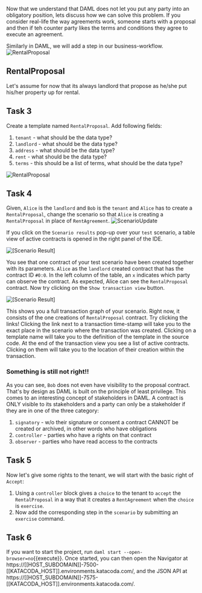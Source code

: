 Now that we understand that DAML does not let you put any party into an obligatory position, lets discuss how we can solve this problem. If you consider real-life the way agreements work, someone starts with a proposal and then if teh counter party likes the terms and conditions they agree to execute an agreement.  

Similarly in DAML, we will add a step in our business-workflow.
![RentalProposal](/vivek-da/courses/dojos/dojo101/assets/proposal.png)

## RentalProposal
Let's assume for now that its always landlord that propose as he/she put his/her property up for rental.

## Task 3

Create a template named `RentalProposal`.
Add following fields:
1. `tenant` - what should be the data type?
2. `landlord` - what should be the data type?
3. `address` - what should be the data type?
4. `rent` - what should be the data type?
5. `terms` - this should be a list of terms, what should be the data type?

![RentalProposal](/vivek-da/courses/dojos/dojo101/assets/proposalcode.png)

## Task 4

Given, `Alice` is the `landlord` and `Bob` is the `tenant` and `Alice` has to create a `RentalProposal`, change the scenario so that `Alice` is creating a  `RentalProposal` in place of `RentAgreement`.
![ScenarioUpdate](/vivek-da/courses/dojos/dojo101/assets/scenarioupdate.png)

If you click on the `Scenario results` pop-up over your `test` scenario, a table view of active contracts is opened in the right panel of the IDE. 


![[Scenario Result]](/vivek-da/courses/dojos/dojo101/assets/scenario-result1.png)

You see that one contract of your test scenario have been created together with its parameters.
`Alice` as the `landlord` created contract that has the contract ID `#0:0`. In the left column of the
table, an `x` indicates which party can observe the contract. As expected, Alice can see the `RentalProposal`
contract. Now try clicking on the `Show transaction view` button.

![[Scenario Result]](/vivek-da/courses/dojos/dojo101/assets/scenario-result2.png)

This shows you a full transaction graph of your scenario. Right now, it consists of the one
creations of `RentalProposal` contract. Try clicking the links! Clicking the link next to a transaction
time-stamp will take you to the exact place in the scenario where the transaction was created.
Clicking on a template name will take you to the definition of the template in the source code. At
the end of the transaction view you see a list of active contracts. Clicking on them will take you
to the location of their creation within the transaction.


### Something is still not right!!

As you can see, `Bob` does not even have visibility to the proposal contract. That's by design as DAML is built on the principle of least privilege. This comes to an interesting concept of stakeholders in DAML. A contract is ONLY visible to its stakeholders and a party can only be a stakeholder if they are in one of the three category:
1. `signatory` - w/o their signature or consent a contract CANNOT be created or archived, in other words who have obligations
2. `controller` - parties who have a rights on that contract
3. `observer` - parties who have read access to the contracts

## Task 5
Now let's give some rights to the tenant, we will start with the basic right of `Accept`:

1. Using a `controller` block gives a `choice` to the tenant to `accept` the `RentalProposal` in a way that it creates a `RentAgreement` when the `choice` is `exercise`. 
2. Now add the corresponding step in the `scenario` by submitting an `exercise` command.

## Task 6

If you want to start the project, run `daml start --open-browser=no`{{execute}}. Once started, you can then open the Navigator at https://[[HOST_SUBDOMAIN]]-7500-[[KATACODA_HOST]].environments.katacoda.com/, and the JSON API at https://[[HOST_SUBDOMAIN]]-7575-[[KATACODA_HOST]].environments.katacoda.com/.